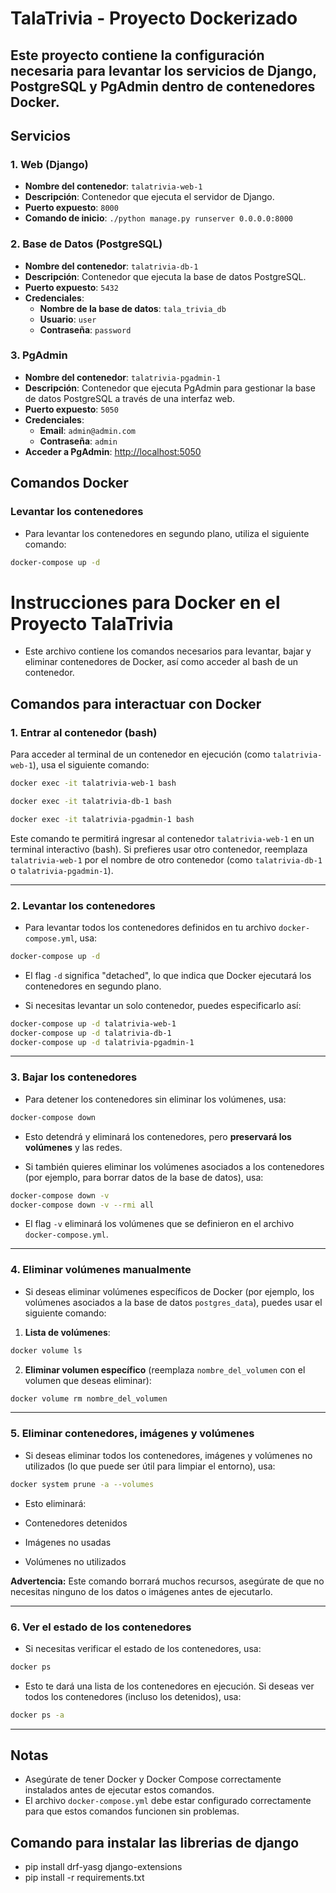 # TalaTrivia - Proyecto Dockerizado

## Este proyecto contiene la configuración necesaria para levantar los servicios de Django, PostgreSQL y PgAdmin dentro de contenedores Docker.

## Servicios

### 1. **Web (Django)**

- **Nombre del contenedor**: `talatrivia-web-1`
- **Descripción**: Contenedor que ejecuta el servidor de Django.
- **Puerto expuesto**: `8000`
- **Comando de inicio**: `./python manage.py runserver 0.0.0.0:8000`

### 2. **Base de Datos (PostgreSQL)**

- **Nombre del contenedor**: `talatrivia-db-1`
- **Descripción**: Contenedor que ejecuta la base de datos PostgreSQL.
- **Puerto expuesto**: `5432`
- **Credenciales**:
  - **Nombre de la base de datos**: `tala_trivia_db`
  - **Usuario**: `user`
  - **Contraseña**: `password`

### 3. **PgAdmin**

- **Nombre del contenedor**: `talatrivia-pgadmin-1`
- **Descripción**: Contenedor que ejecuta PgAdmin para gestionar la base de datos PostgreSQL a través de una interfaz web.
- **Puerto expuesto**: `5050`
- **Credenciales**:
  - **Email**: `admin@admin.com`
  - **Contraseña**: `admin`
- **Acceder a PgAdmin**: [http://localhost:5050](http://localhost:5050)

## Comandos Docker

### Levantar los contenedores

- Para levantar los contenedores en segundo plano, utiliza el siguiente comando:

```bash
docker-compose up -d
```

# Instrucciones para Docker en el Proyecto TalaTrivia

- Este archivo contiene los comandos necesarios para levantar, bajar y eliminar contenedores de Docker, así como acceder al bash de un contenedor.

## Comandos para interactuar con Docker

### 1. **Entrar al contenedor (bash)**

Para acceder al terminal de un contenedor en ejecución (como `talatrivia-web-1`), usa el siguiente comando:

```bash
docker exec -it talatrivia-web-1 bash
```
```bash
docker exec -it talatrivia-db-1 bash
```
```bash
docker exec -it talatrivia-pgadmin-1 bash
```

Este comando te permitirá ingresar al contenedor `talatrivia-web-1` en un terminal interactivo (bash). Si prefieres usar otro contenedor, reemplaza `talatrivia-web-1` por el nombre de otro contenedor (como `talatrivia-db-1` o `talatrivia-pgadmin-1`).

---

### 2. **Levantar los contenedores**

- Para levantar todos los contenedores definidos en tu archivo `docker-compose.yml`, usa:

```bash
docker-compose up -d
```

- El flag `-d` significa "detached", lo que indica que Docker ejecutará los contenedores en segundo plano.

- Si necesitas levantar un solo contenedor, puedes especificarlo así:

```bash
docker-compose up -d talatrivia-web-1
docker-compose up -d talatrivia-db-1
docker-compose up -d talatrivia-pgadmin-1
```

---

### 3. **Bajar los contenedores**

- Para detener los contenedores sin eliminar los volúmenes, usa:

```bash
docker-compose down
```

- Esto detendrá y eliminará los contenedores, pero **preservará los volúmenes** y las redes.

- Si también quieres eliminar los volúmenes asociados a los contenedores (por ejemplo, para borrar datos de la base de datos), usa:

```bash
docker-compose down -v
docker-compose down -v --rmi all

```

- El flag `-v` eliminará los volúmenes que se definieron en el archivo `docker-compose.yml`.

---

### 4. **Eliminar volúmenes manualmente**

- Si deseas eliminar volúmenes específicos de Docker (por ejemplo, los volúmenes asociados a la base de datos `postgres_data`), puedes usar el siguiente comando:

1. **Lista de volúmenes**:

```bash
docker volume ls
```

2. **Eliminar volumen específico** (reemplaza `nombre_del_volumen` con el volumen que deseas eliminar):

```bash
docker volume rm nombre_del_volumen
```

---

### 5. **Eliminar contenedores, imágenes y volúmenes**

- Si deseas eliminar todos los contenedores, imágenes y volúmenes no utilizados (lo que puede ser útil para limpiar el entorno), usa:

```bash
docker system prune -a --volumes
```

- Esto eliminará:

- Contenedores detenidos
- Imágenes no usadas
- Volúmenes no utilizados

**Advertencia:** Este comando borrará muchos recursos, asegúrate de que no necesitas ninguno de los datos o imágenes antes de ejecutarlo.

---

### 6. **Ver el estado de los contenedores**

- Si necesitas verificar el estado de los contenedores, usa:

```bash
docker ps
```

- Esto te dará una lista de los contenedores en ejecución. Si deseas ver todos los contenedores (incluso los detenidos), usa:

```bash
docker ps -a
```

---

## Notas

- Asegúrate de tener Docker y Docker Compose correctamente instalados antes de ejecutar estos comandos.
- El archivo `docker-compose.yml` debe estar configurado correctamente para que estos comandos funcionen sin problemas.


## Comando para instalar las librerias de django 

- pip install drf-yasg django-extensions
- pip install -r requirements.txt
